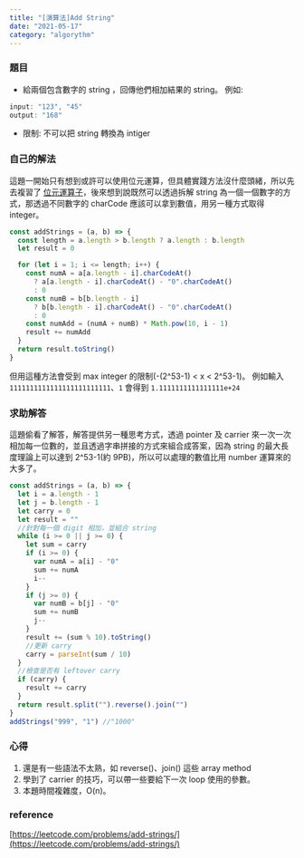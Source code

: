 ```yaml
---
title: "[演算法]Add String"
date: "2021-05-17"
category: "algorythm"
---
```


### 題目

- 給兩個包含數字的 string ，回傳他們相加結果的 string。
  例如:

```js
input: "123", "45"
output: "168"
```

- 限制: 不可以把 string 轉換為 intiger

### 自己的解法

這題一開始只有想到或許可以使用位元運算，但具體實踐方法沒什麼頭緒，所以先去複習了 [位元運算子](位元運算子.md)，後來想到說既然可以透過拆解 string 為一個一個數字的方式，那透過不同數字的 charCode 應該可以拿到數值，用另一種方式取得 integer。

```js
const addStrings = (a, b) => {
  const length = a.length > b.length ? a.length : b.length
  let result = 0

  for (let i = 1; i <= length; i++) {
    const numA = a[a.length - i].charCodeAt()
      ? a[a.length - i].charCodeAt() - "0".charCodeAt()
      : 0
    const numB = b[b.length - i]
      ? b[b.length - i].charCodeAt() - "0".charCodeAt()
      : 0
    const numAdd = (numA + numB) * Math.pow(10, i - 1)
    result += numAdd
  }
  return result.toString()
}
```

但用這種方法會受到 max integer 的限制(-(2^53-1) < x < 2^53-1)。
例如輸入`1111111111111111111111111`、`1` 會得到 `1.1111111111111111e+24`

### 求助解答

這題偷看了解答，解答提供另一種思考方式，透過 pointer 及 carrier 來一次一次相加每一位數的，並且透過字串拼接的方式來組合成答案，因為 string 的最大長度理論上可以達到 2^53-1(約 9PB)，所以可以處理的數值比用 number 運算來的大多了。

```js
const addStrings = (a, b) => {
  let i = a.length - 1
  let j = b.length - 1
  let carry = 0
  let result = ""
  //針對每一個 digit 相加，並組合 string
  while (i >= 0 || j >= 0) {
    let sum = carry
    if (i >= 0) {
      var numA = a[i] - "0"
      sum += numA
      i--
    }
    if (j >= 0) {
      var numB = b[j] - "0"
      sum += numB
      j--
    }
    result += (sum % 10).toString()
    //更新 carry
    carry = parseInt(sum / 10)
  }
  //檢查是否有 leftover carry
  if (carry) {
    result += carry
  }
  return result.split("").reverse().join("")
}
addStrings("999", "1") //"1000"
```

### 心得

1. 還是有一些語法不太熟，如 reverse()、join() 這些 array method
2. 學到了 carrier 的技巧，可以帶一些要給下一次 loop 使用的參數。
3. 本題時間複雜度，O(n)。

### reference

[https://leetcode.com/problems/add-strings/](https://leetcode.com/problems/add-strings/)
